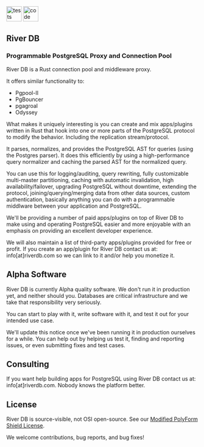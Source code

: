 <img style="display: inline" alt="tests" src="https://github.com/riverdb/riverdb/actions/workflows/tests.yml/badge.svg" height=40 />
<a style="display: inline" href="https://codecov.io/gh/riverdb/riverdb">
  <img style="display: inline" alt="code coverage" src="https://codecov.io/gh/riverdb/riverdb/branch/master/graph/badge.svg?token=EjhI1wBhtG" height=40 />
</a>

## River DB
### Programmable PostgreSQL Proxy and Connection Pool

River DB is a Rust connection pool and middleware proxy.

It offers similar functionality to:
- Pgpool-II
- PgBouncer
- pgagroal
- Odyssey

What makes it uniquely interesting is you can create and mix apps/plugins written in Rust that hook into one or more parts of the PostgreSQL protocol to modify the behavior. Including the replication stream/protocol.

It parses, normalizes, and provides the PostgreSQL AST for queries (using the Postgres parser). It
does this efficiently by using a high-performance query normalizer and caching the parsed AST
for the normalized query.

You can use this for logging/auditing, query rewriting, fully customizable multi-master partitioning, caching with automatic invalidation, high availability/failover, upgrading PostgreSQL without downtime, extending the protocol, joining/querying/merging data from other data sources, custom authentication, basically anything you can do with a programmable middlware between your application and PostgreSQL.

We'll be providing a number of paid apps/plugins on top of River DB to make
using and operating PostgreSQL easier and more enjoyable with an
emphasis on providing an excellent developer experience.

We will also maintain a list of third-party apps/plugins provided for free
or profit. If you create an app/plugin for River DB contact us at: 
info[at]riverdb.com so we can link to it and/or help you monetize it.

## Alpha Software

River DB is currently Alpha quality software. We don't run it in production yet, and neither should you. Databases are critical infrastructure and we take that responsibility very seriously.

You can start to play with it, write software with it, and test it out for your intended use case.

We'll update this notice once we've been running it in production ourselves for a while. You can help out by helping us test it, finding and reporting issues, or even submitting fixes and test cases.

## Consulting

If you want help building apps for PostgreSQL using River DB contact us at: info[at]riverdb.com. Nobody knows the platform better.

## License

River DB is source-visible, not OSI open-source. See our [Modified PolyForm Shield License](LICENSE.md).

We welcome contributions, bug reports, and bug fixes!


